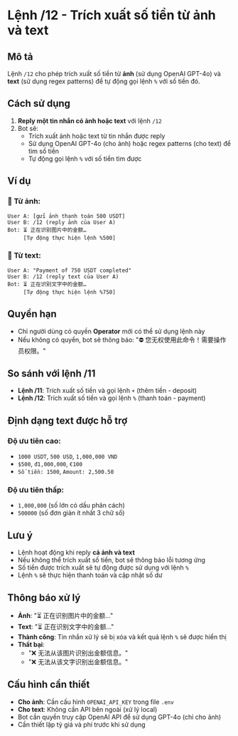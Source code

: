# Lệnh /12 - Trích xuất số tiền từ ảnh và text

## Mô tả
Lệnh `/12` cho phép trích xuất số tiền từ **ảnh** (sử dụng OpenAI GPT-4o) và **text** (sử dụng regex patterns) để tự động gọi lệnh `%` với số tiền đó.

## Cách sử dụng

1. **Reply một tin nhắn có ảnh hoặc text** với lệnh `/12`
2. Bot sẽ:
   - Trích xuất ảnh hoặc text từ tin nhắn được reply
   - Sử dụng OpenAI GPT-4o (cho ảnh) hoặc regex patterns (cho text) để tìm số tiền
   - Tự động gọi lệnh `%` với số tiền tìm được

## Ví dụ

### 📸 Từ ảnh:
```
User A: [gửi ảnh thanh toán 500 USDT]
User B: /12 (reply ảnh của User A)
Bot: ⏳ 正在识别图片中的金额…
     [Tự động thực hiện lệnh %500]
```

### 📝 Từ text:
```
User A: "Payment of 750 USDT completed"
User B: /12 (reply text của User A)
Bot: ⏳ 正在识别文字中的金额…
     [Tự động thực hiện lệnh %750]
```

## Quyền hạn
- Chỉ người dùng có quyền **Operator** mới có thể sử dụng lệnh này
- Nếu không có quyền, bot sẽ thông báo: "⛔ 您无权使用此命令！需要操作员权限。"

## So sánh với lệnh /11
- **Lệnh /11**: Trích xuất số tiền và gọi lệnh `+` (thêm tiền - deposit)
- **Lệnh /12**: Trích xuất số tiền và gọi lệnh `%` (thanh toán - payment)

## Định dạng text được hỗ trợ

### Độ ưu tiên cao:
- `1000 USDT`, `500 USD`, `1,000,000 VND`
- `$500`, `đ1,000,000`, `€100`
- `Số tiền: 1500`, `Amount: 2,500.50`

### Độ ưu tiên thấp:
- `1,000,000` (số lớn có dấu phân cách)
- `500000` (số đơn giản ít nhất 3 chữ số)

## Lưu ý
- Lệnh hoạt động khi reply **cả ảnh và text**
- Nếu không thể trích xuất số tiền, bot sẽ thông báo lỗi tương ứng
- Số tiền được trích xuất sẽ tự động được sử dụng với lệnh `%`
- Lệnh `%` sẽ thực hiện thanh toán và cập nhật số dư

## Thông báo xử lý
- **Ảnh**: "⏳ 正在识别图片中的金额…"
- **Text**: "⏳ 正在识别文字中的金额…"
- **Thành công**: Tin nhắn xử lý sẽ bị xóa và kết quả lệnh `%` sẽ được hiển thị
- **Thất bại**: 
  - "❌ 无法从该图片识别出金额信息。"
  - "❌ 无法从该文字识别出金额信息。"

## Cấu hình cần thiết
- **Cho ảnh**: Cần cấu hình `OPENAI_API_KEY` trong file `.env`
- **Cho text**: Không cần API bên ngoài (xử lý local)
- Bot cần quyền truy cập OpenAI API để sử dụng GPT-4o (chỉ cho ảnh)
- Cần thiết lập tỷ giá và phí trước khi sử dụng 